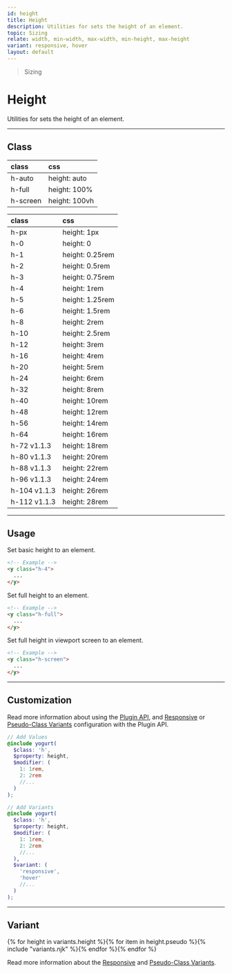 ```yaml
---
id: height
title: Height
description: Utilities for sets the height of an element.
topic: Sizing
relate: width, min-width, max-width, min-height, max-height
variant: responsive, hover
layout: default
---
```


> Sizing

# Height

Utilities for sets the height of an element.

---

## Class

| <span class="px-3 py-1 text-white (dark)text-charcoal-100 bg-gray-700 (dark)bg-gray-600 rounded-full">class</span> | <span class="px-3 py-1 text-white (dark)text-charcoal-100 bg-gray-700 (dark)bg-gray-600 rounded-full">css</span> |
|:--|:--|
| h-auto | height: auto |
| h-full | height: 100% |
| h-screen | height: 100vh |

| <span class="px-3 py-1 text-white (dark)text-charcoal-100 bg-gray-700 (dark)bg-gray-600 rounded-full">class</span> | <span class="px-3 py-1 text-white (dark)text-charcoal-100 bg-gray-700 (dark)bg-gray-600 rounded-full">css</span> |
|:--|:--|
| h-px | height: 1px |
| h-0 | height: 0 |
| h-1 | height: 0.25rem |
| h-2 | height: 0.5rem |
| h-3 | height: 0.75rem |
| h-4 | height: 1rem |
| h-5 | height: 1.25rem |
| h-6 | height: 1.5rem |
| h-8 | height: 2rem |
| h-10 | height: 2.5rem |
| h-12 | height: 3rem |
| h-16 | height: 4rem |
| h-20 | height: 5rem |
| h-24 | height: 6rem |
| h-32 | height: 8rem |
| h-40 | height: 10rem |
| h-48 | height: 12rem |
| h-56 | height: 14rem |
| h-64 | height: 16rem |
| h-72 <span class="ml-1 px-2 py-1 text-sm text-gray-600 (dark)text-charcoal-100 bg-gray-300 (dark)bg-gray-600">v1.1.3</span> | height: 18rem |
| h-80 <span class="ml-1 px-2 py-1 text-sm text-gray-600 (dark)text-charcoal-100 bg-gray-300 (dark)bg-gray-600">v1.1.3</span> | height: 20rem |
| h-88 <span class="ml-1 px-2 py-1 text-sm text-gray-600 (dark)text-charcoal-100 bg-gray-300 (dark)bg-gray-600">v1.1.3</span> | height: 22rem |
| h-96 <span class="ml-1 px-2 py-1 text-sm text-gray-600 (dark)text-charcoal-100 bg-gray-300 (dark)bg-gray-600">v1.1.3</span> | height: 24rem |
| h-104 <span class="ml-1 px-2 py-1 text-sm text-gray-600 (dark)text-charcoal-100 bg-gray-300 (dark)bg-gray-600">v1.1.3</span> | height: 26rem |
| h-112 <span class="ml-1 px-2 py-1 text-sm text-gray-600 (dark)text-charcoal-100 bg-gray-300 (dark)bg-gray-600">v1.1.3</span> | height: 28rem |

---

## Usage

Set basic height to an element.

```html
<!-- Example -->
<y class="h-4">
  ...
</y>
```

Set full height to an element.

```html
<!-- Example -->
<y class="h-full">
  ...
</y>
```

Set full height in viewport screen to an element.

```html
<!-- Example -->
<y class="h-screen">
  ...
</y>
```

---

## Customization

Read more information about using the [Plugin API](/plugin-api/), and  [Responsive](/responsive) or [Pseudo-Class Variants](/pseudo-class-variants/) configuration with the Plugin API.

```scss
// Add Values
@include yogurt(
  $class: 'h',
  $property: height,
  $modifier: (
    1: 1rem,
    2: 2rem
    //...
  )
);

// Add Variants
@include yogurt(
  $class: 'h',
  $property: height,
  $modifier: (
    1: 1rem,
    2: 2rem
    //...
  ),
  $variant: (
    'responsive',
    'hover'
    //...
  )
);
```

---

## Variant

<y class="flex flex-gap-2 flex-wrap justify-start items-center">{% for height in variants.height %}{% for item in height.pseudo %}{% include "variants.njk" %}{% endfor %}{% endfor %}</y>

Read more information about the [Responsive](/responsive) and [Pseudo-Class Variants](/pseudo-class-variants/).

